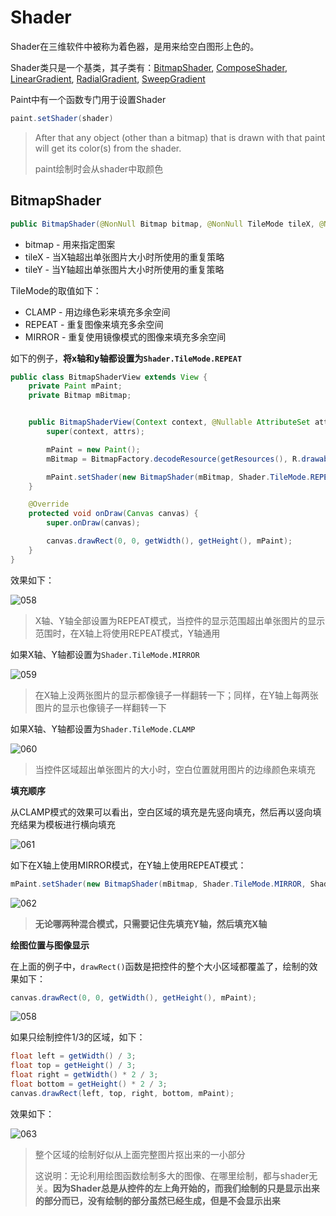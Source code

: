 # Shader

Shader在三维软件中被称为着色器，是用来给空白图形上色的。

Shader类只是一个基类，其子类有：[BitmapShader](https://developer.android.google.cn/reference/kotlin/android/graphics/BitmapShader), [ComposeShader](https://developer.android.google.cn/reference/kotlin/android/graphics/ComposeShader), [LinearGradient](https://developer.android.google.cn/reference/kotlin/android/graphics/LinearGradient), [RadialGradient](https://developer.android.google.cn/reference/kotlin/android/graphics/RadialGradient), [SweepGradient](https://developer.android.google.cn/reference/kotlin/android/graphics/SweepGradient)

Paint中有一个函数专门用于设置Shader

```java
paint.setShader(shader)
```

> After that any object (other than a bitmap) that is drawn with that paint will get its color(s) from the shader.
>
> paint绘制时会从shader中取颜色



## BitmapShader

```java
public BitmapShader(@NonNull Bitmap bitmap, @NonNull TileMode tileX, @NonNull TileMode tileY)
```

+ bitmap - 用来指定图案
+ tileX - 当X轴超出单张图片大小时所使用的重复策略
+ tileY - 当Y轴超出单张图片大小时所使用的重复策略

TileMode的取值如下：

+ CLAMP - 用边缘色彩来填充多余空间
+ REPEAT - 重复图像来填充多余空间
+ MIRROR - 重复使用镜像模式的图像来填充多余空间

如下的例子，**将x轴和y轴都设置为`Shader.TileMode.REPEAT`**

```java
public class BitmapShaderView extends View {
    private Paint mPaint;
    private Bitmap mBitmap;


    public BitmapShaderView(Context context, @Nullable AttributeSet attrs) {
        super(context, attrs);

        mPaint = new Paint();
        mBitmap = BitmapFactory.decodeResource(getResources(), R.drawable.dog_edge);

        mPaint.setShader(new BitmapShader(mBitmap, Shader.TileMode.REPEAT, Shader.TileMode.REPEAT));
    }

    @Override
    protected void onDraw(Canvas canvas) {
        super.onDraw(canvas);

        canvas.drawRect(0, 0, getWidth(), getHeight(), mPaint);
    }
}
```

效果如下：

![058](https://github.com/winfredzen/Android-Basic/blob/master/自定义视图/images/058.png)

> X轴、Y轴全部设置为REPEAT模式，当控件的显示范围超出单张图片的显示范围时，在X轴上将使用REPEAT模式，Y轴通用



如果X轴、Y轴都设置为`Shader.TileMode.MIRROR`

![059](https://github.com/winfredzen/Android-Basic/blob/master/自定义视图/images/059.png)

> 在X轴上没两张图片的显示都像镜子一样翻转一下；同样，在Y轴上每两张图片的显示也像镜子一样翻转一下



如果X轴、Y轴都设置为`Shader.TileMode.CLAMP`

![060](https://github.com/winfredzen/Android-Basic/blob/master/自定义视图/images/060.png)

> 当控件区域超出单张图片的大小时，空白位置就用图片的边缘颜色来填充



**填充顺序**

从CLAMP模式的效果可以看出，空白区域的填充是先竖向填充，然后再以竖向填充结果为模板进行横向填充

![061](https://github.com/winfredzen/Android-Basic/blob/master/自定义视图/images/061.png)

如下在X轴上使用MIRROR模式，在Y轴上使用REPEAT模式：

```java
mPaint.setShader(new BitmapShader(mBitmap, Shader.TileMode.MIRROR, Shader.TileMode.REPEAT));
```

![062](https://github.com/winfredzen/Android-Basic/blob/master/自定义视图/images/062.png)

> **无论哪两种混合模式，只需要记住先填充Y轴，然后填充X轴**





**绘图位置与图像显示**

在上面的例子中，`drawRect()`函数是把控件的整个大小区域都覆盖了，绘制的效果如下：

```java
canvas.drawRect(0, 0, getWidth(), getHeight(), mPaint);
```

![058](https://github.com/winfredzen/Android-Basic/blob/master/自定义视图/images/058.png)

如果只绘制控件1/3的区域，如下：

```java
float left = getWidth() / 3;
float top = getHeight() / 3;
float right = getWidth() * 2 / 3;
float bottom = getHeight() * 2 / 3;
canvas.drawRect(left, top, right, bottom, mPaint);
```

效果如下：

![063](https://github.com/winfredzen/Android-Basic/blob/master/自定义视图/images/063.png)

> 整个区域的绘制好似从上面完整图片抠出来的一小部分
>
> 这说明：无论利用绘图函数绘制多大的图像、在哪里绘制，都与shader无关。**因为Shader总是从控件的左上角开始的，而我们绘制的只是显示出来的部分而已，没有绘制的部分虽然已经生成，但是不会显示出来**









































